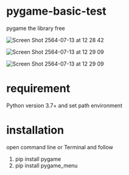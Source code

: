 # pygame-basic-test
pygame the library free 

![Screen Shot 2564-07-13 at 12 28 42](https://user-images.githubusercontent.com/69194248/125396063-349ad180-e3d6-11eb-9e3e-8ce445cb7702.png)

![Screen Shot 2564-07-13 at 12 29 09](https://user-images.githubusercontent.com/69194248/125396080-3c5a7600-e3d6-11eb-9a52-1d69a6b72f59.png)

![Screen Shot 2564-07-13 at 12 29 09](https://user-images.githubusercontent.com/69194248/125396090-44b2b100-e3d6-11eb-9dde-6f72728298b1.png)

# requirement 
Python version 3.7+ and set path environment

# installation 
open command line or Terminal and follow 
1. pip install pygame
2. pip install pygame_menu
